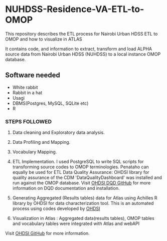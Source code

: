 # NUHDSS-Residence-VA-ETL-to-OMOP
This repository describes the ETL process for Nairobi Urban HDSS ETL to OMOP and how to visualize in ATLAS

It contains code, and information to extract, transform and load ALPHA source data from Nairobi Urban HDSS (NUHDSS) to a local instance OMOP database. 

## Software needed

- White rabbit
- Rabbit in a hat
- Usagi
- DBMS(Postgres, MySQL, SQLite etc)
- R
  
### STEPS FOLLOWED

1. Data cleaning and Exploratory data analysis.
2. Data Profiling and Mapping. 
3. Vocabulary Mapping. 
4. ETL Implementation. I used PostgreSQL to write SQL scripts for transforming source codes to OMOP terminologies. Penataho can equally be used for ETL
    Data Quality Assurance: OHDSI library for quality assurance of the CDM 'DataQualityDashboard' was installed and run against the OMOP database. Visit [OHDSI DQD GitHub](https://github.com/OHDSI/DataQualityDashboard) for more information on DQD documentation and installation.
6. Generating Aggregated (Results tables) data for Atlas using Achilles R library by OHDSI for data characterization tool. This is an automated process using codes developed by [OHDSI](https://github.com/OHDSI/Achilles)

7. Visualization in Atlas : Aggregated data(results tables), OMOP tables and vocabulary tables were integrated with Atlas and webAPI


Visit [OHDSI GitHub](https://github.com/OHDSI/WebAPI/wiki/CDM-Configuration) for more information.
